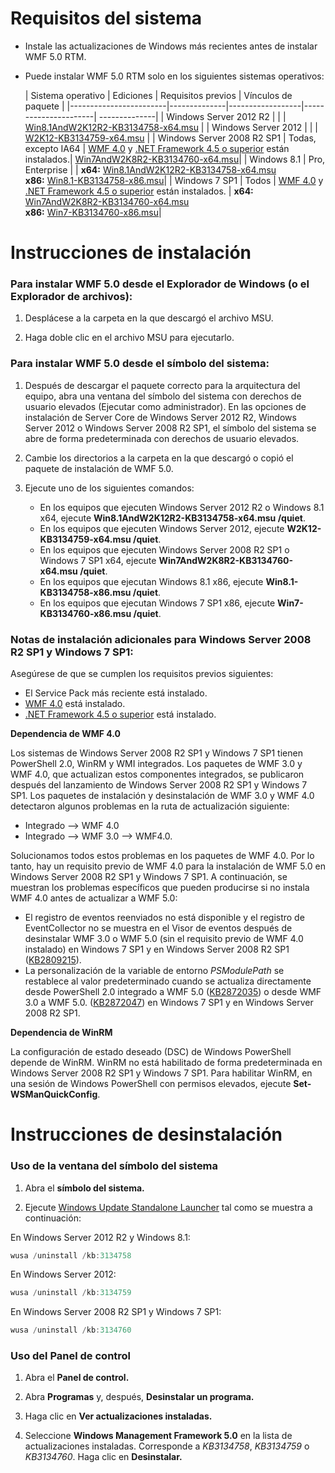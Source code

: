 # Requisitos del sistema

- Instale las actualizaciones de Windows más recientes antes de instalar WMF 5.0 RTM.
- Puede instalar WMF 5.0 RTM solo en los siguientes sistemas operativos:

    | Sistema operativo       | Ediciones         | Requisitos previos        |  Vínculos de paquete |
    |------------------------|--------------|------------------|----------------------| --------------|
    | Windows Server 2012 R2 |  |  | [Win8.1AndW2K12R2-KB3134758-x64.msu](http://go.microsoft.com/fwlink/?LinkId=717507) |
    | Windows Server 2012    |  |  | [W2K12-KB3134759-x64.msu](http://go.microsoft.com/fwlink/?LinkId=717506) |
    | Windows Server 2008 R2 SP1 | Todas, excepto IA64 | [WMF 4.0](http://www.microsoft.com/en-us/download/details.aspx?id=40855) y [.NET Framework 4.5 o superior](https://msdn.microsoft.com/en-us/library/5a4x27ek.aspx) están instalados.| [Win7AndW2K8R2-KB3134760-x64.msu](http://go.microsoft.com/fwlink/?LinkId=717504)|
    | Windows 8.1 | Pro, Enterprise | | **x64:**  [Win8.1AndW2K12R2-KB3134758-x64.msu](http://go.microsoft.com/fwlink/?LinkId=717507) </br> **x86:**  [Win8.1-KB3134758-x86.msu](http://go.microsoft.com/fwlink/?LinkID=717963)|
    | Windows 7 SP1 | Todos | [WMF 4.0](http://www.microsoft.com/en-us/download/details.aspx?id=40855) y [.NET Framework 4.5 o superior](https://msdn.microsoft.com/en-us/library/5a4x27ek.aspx) están instalados. | **x64:** [Win7AndW2K8R2-KB3134760-x64.msu](http://go.microsoft.com/fwlink/?LinkId=717504)  </br> **x86:**  [Win7-KB3134760-x86.msu](http://go.microsoft.com/fwlink/?LinkID=717962)|

# Instrucciones de instalación

### Para instalar WMF 5.0 desde el Explorador de Windows (o el Explorador de archivos):

1. Desplácese a la carpeta en la que descargó el archivo MSU.

2. Haga doble clic en el archivo MSU para ejecutarlo.

### Para instalar WMF 5.0 desde el símbolo del sistema:

1. Después de descargar el paquete correcto para la arquitectura del equipo, abra una ventana del símbolo del sistema con derechos de usuario elevados (Ejecutar como administrador). En las opciones de instalación de Server Core de Windows Server 2012 R2, Windows Server 2012 o Windows Server 2008 R2 SP1, el símbolo del sistema se abre de forma predeterminada con derechos de usuario elevados.

2. Cambie los directorios a la carpeta en la que descargó o copió el paquete de instalación de WMF 5.0.

3. Ejecute uno de los siguientes comandos:
    - En los equipos que ejecuten Windows Server 2012 R2 o Windows 8.1 x64, ejecute **Win8.1AndW2K12R2-KB3134758-x64.msu /quiet**.
    - En los equipos que ejecuten Windows Server 2012, ejecute **W2K12-KB3134759-x64.msu /quiet**.
    - En los equipos que ejecuten Windows Server 2008 R2 SP1 o Windows 7 SP1 x64, ejecute **Win7AndW2K8R2-KB3134760-x64.msu /quiet**.
    - En los equipos que ejecutan Windows 8.1 x86, ejecute **Win8.1-KB3134758-x86.msu /quiet**.
    - En los equipos que ejecutan Windows 7 SP1 x86, ejecute **Win7-KB3134760-x86.msu /quiet**.

### Notas de instalación adicionales para Windows Server 2008 R2 SP1 y Windows 7 SP1:

Asegúrese de que se cumplen los requisitos previos siguientes:
- El Service Pack más reciente está instalado.
- [WMF 4.0](http://www.microsoft.com/en-us/download/details.aspx?id=40855) está instalado.
- [.NET Framework 4.5 o superior](https://msdn.microsoft.com/en-us/library/5a4x27ek.aspx) está instalado.

**Dependencia de WMF 4.0**

Los sistemas de Windows Server 2008 R2 SP1 y Windows 7 SP1 tienen PowerShell 2.0, WinRM y WMI integrados. Los paquetes de WMF 3.0 y WMF 4.0, que actualizan estos componentes integrados, se publicaron después del lanzamiento de Windows Server 2008 R2 SP1 y Windows 7 SP1. Los paquetes de instalación y desinstalación de WMF 3.0 y WMF 4.0 detectaron algunos problemas en la ruta de actualización siguiente:

- Integrado --> WMF 4.0
- Integrado --> WMF 3.0 --> WMF4.0. 

Solucionamos todos estos problemas en los paquetes de WMF 4.0. Por lo tanto, hay un requisito previo de WMF 4.0 para la instalación de WMF 5.0 en Windows Server 2008 R2 SP1 y Windows 7 SP1. A continuación, se muestran los problemas específicos que pueden producirse si no instala WMF 4.0 antes de actualizar a WMF 5.0:

- El registro de eventos reenviados no está disponible y el registro de EventCollector no se muestra en el Visor de eventos después de desinstalar WMF 3.0 o WMF 5.0 (sin el requisito previo de WMF 4.0 instalado) en Windows 7 SP1 y en Windows Server 2008 R2 SP1 ([KB2809215](https://support.microsoft.com/en-us/kb/2809215)).
- La personalización de la variable de entorno *PSModulePath* se restablece al valor predeterminado cuando se actualiza directamente desde PowerShell 2.0 integrado a WMF 5.0 ([KB2872035](https://support.microsoft.com/en-us/kb/2872035)) o desde WMF 3.0 a WMF 5.0. ([KB2872047](https://support.microsoft.com/en-us/kb/2872047)) en Windows 7 SP1 y en Windows Server 2008 R2 SP1.

**Dependencia de WinRM**

La configuración de estado deseado (DSC) de Windows PowerShell depende de WinRM. WinRM no está habilitado de forma predeterminada en Windows Server 2008 R2 SP1 y Windows 7 SP1. Para habilitar WinRM, en una sesión de Windows PowerShell con permisos elevados, ejecute **Set-WSManQuickConfig**.

# Instrucciones de desinstalación

### Uso de la ventana del símbolo del sistema

1.  Abra el **símbolo del sistema.**

2.  Ejecute [Windows Update Standalone Launcher](https://support.microsoft.com/en-us/kb/934307) tal como se muestra a continuación:

En Windows Server 2012 R2 y Windows 8.1:
```powershell
wusa /uninstall /kb:3134758
```
En Windows Server 2012:
```powershell
wusa /uninstall /kb:3134759
```
En Windows Server 2008 R2 SP1 y Windows 7 SP1:
```powershell
wusa /uninstall /kb:3134760
```

### Uso del Panel de control

1.  Abra el **Panel de control.**

2.  Abra **Programas** y, después, **Desinstalar un programa.**

3.  Haga clic en **Ver actualizaciones instaladas.**

4.  Seleccione **Windows Management Framework 5.0** en la lista de actualizaciones instaladas. Corresponde a *KB3134758*, *KB3134759* o *KB3134760*. Haga clic en **Desinstalar.**


<!--HONumber=Jun16_HO4-->


